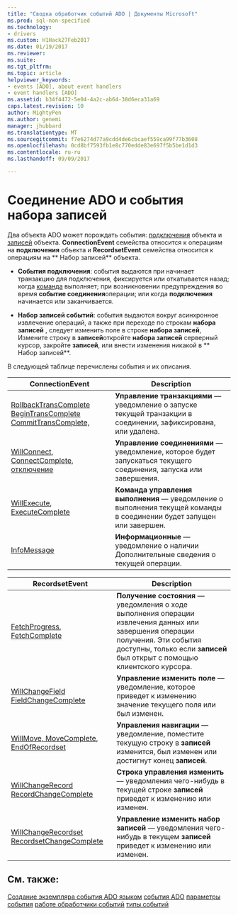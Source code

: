 ```yaml
---
title: "Сводка обработчик событий ADO | Документы Microsoft"
ms.prod: sql-non-specified
ms.technology:
- drivers
ms.custom: H1Hack27Feb2017
ms.date: 01/19/2017
ms.reviewer: 
ms.suite: 
ms.tgt_pltfrm: 
ms.topic: article
helpviewer_keywords:
- events [ADO], about event handlers
- event handlers [ADO]
ms.assetid: b34f4472-5e04-4a2c-ab64-38d6eca31a69
caps.latest.revision: 10
author: MightyPen
ms.author: genemi
manager: jhubbard
ms.translationtype: MT
ms.sourcegitcommit: f7e6274d77a9cdd4de6cbcaef559ca99f77b3608
ms.openlocfilehash: 0cd8bf7593fb1e8c770edde83e697f5b5be1d1d3
ms.contentlocale: ru-ru
ms.lasthandoff: 09/09/2017

---
```

# <a name="ado-connection-and-recordset-events"></a>Соединение ADO и события набора записей
Два объекта ADO может порождать события: [подключения](../../../ado/reference/ado-api/connection-object-ado.md) объекта и [записей](../../../ado/reference/ado-api/recordset-object-ado.md) объекта. **ConnectionEvent** семейства относится к операциям на **подключения** объекта и **RecordsetEvent** семейства относится к операциям на ** Набор записей** объекта.

-   **События подключения**: события выдаются при начинает транзакцию для подключения, фиксируется или откатывается назад; когда [команда](../../../ado/reference/ado-api/command-object-ado.md) выполняет; при возникновении предупреждения во время **событие соединения**операции; или когда **подключения** начинается или заканчивается.

-   **Набор записей событий**: события выдаются вокруг асинхронное извлечение операций, а также при переходе по строкам **набора записей** , следует изменить поле в строке **набора записей**, Измените строку в **записей**откройте **набора записей** серверный курсор, закройте **записей**, или внести изменения никакой в ** Набор записей**.

 В следующей таблице перечислены события и их описания.

|ConnectionEvent|Description|
|---------------------|-----------------|
|[RollbackTransComplete BeginTransComplete CommitTransComplete,](../../../ado/reference/ado-api/begintranscomplete-committranscomplete-and-rollbacktranscomplete-events-ado.md)|**Управление транзакциями** — уведомление о запуске текущей транзакции в соединении, зафиксирована, или удалена.|
|[WillConnect](../../../ado/reference/ado-api/willconnect-event-ado.md), [ConnectComplete, отключение](../../../ado/reference/ado-api/connectcomplete-and-disconnect-events-ado.md)|**Управление соединениями** — уведомление, которое будет запускаться текущего соединения, запуска или завершения.|
|[WillExecute](../../../ado/reference/ado-api/willexecute-event-ado.md), [ExecuteComplete](../../../ado/reference/ado-api/executecomplete-event-ado.md)|**Команда управления выполнения** — уведомление о выполнения текущей команды в соединении будет запущен или завершен.|
|[InfoMessage](../../../ado/reference/ado-api/infomessage-event-ado.md)|**Информационные** — уведомление о наличии Дополнительные сведения о текущей операции.|

|RecordsetEvent|Description|
|--------------------|-----------------|
|[FetchProgress](../../../ado/reference/ado-api/fetchprogress-event-ado.md), [FetchComplete](../../../ado/reference/ado-api/fetchcomplete-event-ado.md)|**Получение состояния** — уведомления о ходе выполнения операции извлечения данных или завершения операции получения. Эти события доступны, только если **записей** был открыт с помощью клиентского курсора.|
|[WillChangeField FieldChangeComplete](../../../ado/reference/ado-api/willchangefield-and-fieldchangecomplete-events-ado.md)|**Управление изменить поле** — уведомление, которое приведет к изменению значение текущего поля или был изменен.|
|[WillMove, MoveComplete](../../../ado/reference/ado-api/willmove-and-movecomplete-events-ado.md), [EndOfRecordset](../../../ado/reference/ado-api/endofrecordset-event-ado.md)|**Управления навигации** — уведомление, поместите текущую строку в **записей** изменится, был изменен или достигнут конец **записей**.|
|[WillChangeRecord RecordChangeComplete](../../../ado/reference/ado-api/willchangerecord-and-recordchangecomplete-events-ado.md)|**Строка управления изменить** — уведомления чего-нибудь в текущей строке **записей** приведет к изменению или изменен.|
|[WillChangeRecordset RecordsetChangeComplete](../../../ado/reference/ado-api/willchangerecordset-and-recordsetchangecomplete-events-ado.md)|**Управление изменить набор записей** — уведомления чего-нибудь в текущем **записей** приведет к изменению или изменен.|

## <a name="see-also"></a>См. также:
 [Создание экземпляра события ADO языком](../../../ado/guide/data/ado-event-instantiation-by-language.md) [события ADO](../../../ado/reference/ado-api/ado-events.md) [параметры события](../../../ado/guide/data/event-parameters.md) [работе обработчики событий](../../../ado/guide/data/how-event-handlers-work-together.md) [типы событий](../../../ado/guide/data/types-of-events.md)

